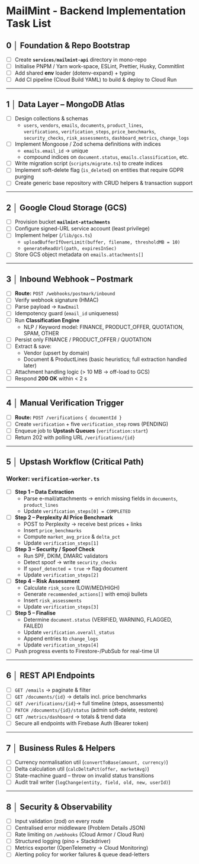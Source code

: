 # MailMint - Backend Implementation Task List


## 0 │ Foundation & Repo Bootstrap
- [ ] Create **`services/mailmint-api`** directory in mono-repo
- [ ] Initialise PNPM / Yarn work-space, ESLint, Prettier, Husky, Commitlint
- [ ] Add shared **env** loader (dotenv-expand) + typing
- [ ] Add CI pipeline (Cloud Build YAML) to build & deploy to Cloud Run

---

## 1 │ Data Layer – MongoDB Atlas
- [ ] Design collections & schemas  
  - `users`, `vendors`, `emails`, `documents`, `product_lines`,  
    `verifications`, `verification_steps`, `price_benchmarks`,  
    `security_checks`, `risk_assessments`, `dashboard_metrics`, `change_logs`
- [ ] Implement Mongoose / Zod schema definitions with indices  
  - `emails.email_id` → unique  
  - compound indices on `document.status`, `emails.classification`, etc.
- [ ] Write migration script (`scripts/migrate.ts`) to create indices
- [ ] Implement soft-delete flag (`is_deleted`) on entities that require GDPR purging
- [ ] Create generic base repository with CRUD helpers & transaction support

---

## 2 │ Google Cloud Storage (GCS)
- [ ] Provision bucket **`mailmint-attachments`**
- [ ] Configure signed-URL service account (least privilege)
- [ ] Implement helper (`/lib/gcs.ts`)  
  - `uploadBufferIfOverLimit(buffer, filename, thresholdMB = 10)`
  - `generateReadUrl(path, expiresInSec)`
- [ ] Store GCS object metadata on `emails.attachments[]`

---

## 3 │ Inbound Webhook – Postmark
- [ ] **Route:** `POST /webhooks/postmark/inbound`
- [ ] Verify webhook signature (HMAC)
- [ ] Parse payload → `RawEmail`
- [ ] Idempotency guard (`email_id` uniqueness)
- [ ] Run **Classification Engine**  
  - NLP / Keyword model: FINANCE, PRODUCT_OFFER, QUOTATION, SPAM, OTHER
- [ ] Persist only FINANCE / PRODUCT_OFFER / QUOTATION
- [ ] Extract & save:
  - Vendor (upsert by domain)
  - Document & ProductLines (basic heuristics; full extraction handled later)
- [ ] Attachment handling logic (> 10 MB → off-load to GCS)
- [ ] Respond **200 OK** within < 2 s

---

## 4 │ Manual Verification Trigger
- [ ] **Route:** `POST /verifications` `{ documentId }`
- [ ] Create `verification` + five `verification_step` rows (PENDING)
- [ ] Enqueue job to **Upstash Queues** (`verification:start`)
- [ ] Return 202 with polling URL `/verifications/{id}`

---

## 5 │ Upstash Workflow (Critical Path)
### Worker: `verification-worker.ts`
- [ ] **Step 1 – Data Extraction**  
  - Parse e-mail/attachments → enrich missing fields in `documents`, `product_lines`
  - Update `verification_steps[0] = COMPLETED`
- [ ] **Step 2 – Perplexity AI Price Benchmark**  
  - POST to Perplexity → receive best prices + links
  - Insert `price_benchmarks`
  - Compute `market_avg_price` & `delta_pct`
  - Update `verification_steps[1]`
- [ ] **Step 3 – Security / Spoof Check**  
  - Run SPF, DKIM, DMARC validators
  - Detect spoof → write `security_checks`
  - If `spoof_detected = true` → flag document
  - Update `verification_steps[2]`
- [ ] **Step 4 – Risk Assessment**  
  - Calculate `risk_score` (LOW/MED/HIGH)
  - Generate `recommended_actions[]` with emoji bullets
  - Insert `risk_assessments`
  - Update `verification_steps[3]`
- [ ] **Step 5 – Finalise**  
  - Determine `document.status` (VERIFIED, WARNING, FLAGGED, FAILED)
  - Update `verification.overall_status`
  - Append entries to `change_logs`
  - Update `verification_steps[4]`
- [ ] Push progress events to Firestore-/PubSub for real-time UI

---

## 6 │ REST API Endpoints
- [ ] `GET /emails`            → paginate & filter
- [ ] `GET /documents/{id}`    → details incl. price benchmarks
- [ ] `GET /verifications/{id}`→ full timeline (steps, assessments)
- [ ] `PATCH /documents/{id}/status` (admin soft-delete, restore)
- [ ] `GET /metrics/dashboard` → totals & trend data
- [ ] Secure all endpoints with Firebase Auth (Bearer token)

---

## 7 │ Business Rules & Helpers
- [ ] Currency normalisation util (`convertToBase(amount, currency)`)
- [ ] Delta calculation util (`calcDeltaPct(offer, marketAvg)`)
- [ ] State-machine guard – throw on invalid status transitions
- [ ] Audit trail writer (`logChange(entity, field, old, new, userId)`)

---

## 8 │ Security & Observability
- [ ] Input validation (zod) on every route
- [ ] Centralised error middleware (Problem Details JSON)
- [ ] Rate limiting on `/webhooks` (Cloud Armor / Cloud Run)
- [ ] Structured logging (pino + Stackdriver)
- [ ] Metrics exporter (OpenTelemetry → Cloud Monitoring)
- [ ] Alerting policy for worker failures & queue dead-letters
